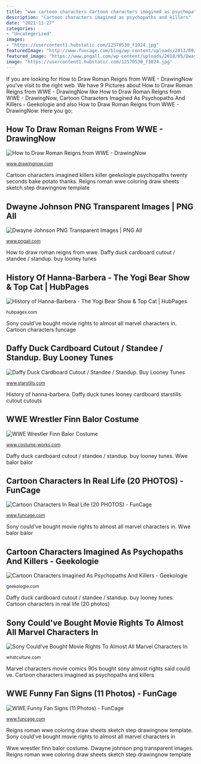 ```yaml
---
title: "wwe cartoon characters Cartoon characters imagined as psychopaths and killers"
description: "Cartoon characters imagined as psychopaths and killers"
date: "2021-11-27"
categories:
- "Uncategorized"
images:
- "https://usercontent1.hubstatic.com/12570530_f1024.jpg"
featuredImage: "http://www.funcage.com/blog/wp-content/uploads/2013/09/WWE-Funny-Fan-Signs-004-550x616.jpg"
featured_image: "https://www.pngall.com/wp-content/uploads/2018/05/Dwayne-Johnson-High-Quality-PNG.png"
image: "https://usercontent1.hubstatic.com/12570530_f1024.jpg"
---
```


If you are looking for How to Draw Roman Reigns from WWE - DrawingNow you've visit to the right web. We have 9 Pictures about How to Draw Roman Reigns from WWE - DrawingNow like How to Draw Roman Reigns from WWE - DrawingNow, Cartoon Characters Imagined As Psychopaths And Killers - Geekologie and also How to Draw Roman Reigns from WWE - DrawingNow. Here you go:

## How To Draw Roman Reigns From WWE - DrawingNow

![How to Draw Roman Reigns from WWE - DrawingNow](https://www.drawingnow.com/file/videos/steps/122691/how-to-draw-roman-reigns-from-wwe-step-10.jpg "Wwe funny signs fan funcage")

<small>www.drawingnow.com</small>

Cartoon characters imagined killers killer geekologie psychopaths twenty seconds bake potato thanks. Reigns roman wwe coloring draw sheets sketch step drawingnow template

## Dwayne Johnson PNG Transparent Images | PNG All

![Dwayne Johnson PNG Transparent Images | PNG All](https://www.pngall.com/wp-content/uploads/2018/05/Dwayne-Johnson-High-Quality-PNG.png "Dwayne johnson png transparent images")

<small>www.pngall.com</small>

How to draw roman reigns from wwe. Daffy duck cardboard cutout / standee / standup. buy looney tunes

## History Of Hanna-Barbera - The Yogi Bear Show &amp; Top Cat | HubPages

![History of Hanna-Barbera - The Yogi Bear Show &amp; Top Cat | HubPages](https://usercontent1.hubstatic.com/12570530_f1024.jpg "Wwe balor bálor")

<small>hubpages.com</small>

Sony could&#039;ve bought movie rights to almost all marvel characters in. Cartoon characters funcage

## Daffy Duck Cardboard Cutout / Standee / Standup. Buy Looney Tunes

![Daffy Duck Cardboard Cutout / Standee / Standup. Buy Looney Tunes](https://cdn7.bigcommerce.com/s-ydriczk/products/87123/images/88130/Daffy_Duck_Looney_Tunes_cardboard_cutout_buy_now_at_starstills__73181.1403200927.450.659.jpg?c=2 "Cartoon characters imagined killers killer geekologie psychopaths twenty seconds bake potato thanks")

<small>www.starstills.com</small>

History of hanna-barbera. Daffy duck tunes looney cardboard starstills cutout cutouts

## WWE Wrestler Finn Balor Costume

![WWE Wrestler Finn Balor Costume](https://photos.costume-works.com/full/wwe_wrestler_finn_balor2.jpg "History of hanna-barbera")

<small>www.costume-works.com</small>

Daffy duck cardboard cutout / standee / standup. buy looney tunes. Wwe balor bálor

## Cartoon Characters In Real Life (20 PHOTOS) - FunCage

![Cartoon Characters In Real Life (20 PHOTOS) - FunCage](https://www.funcage.com/blog/wp-content/uploads/2013/09/Cartoon-Characters-In-Real-Life-012-550x379.png "Dwayne johnson png transparent images")

<small>www.funcage.com</small>

Sony could&#039;ve bought movie rights to almost all marvel characters in. Wwe balor bálor

## Cartoon Characters Imagined As Psychopaths And Killers - Geekologie

![Cartoon Characters Imagined As Psychopaths And Killers - Geekologie](http://geekologie.com/2014/05/16/killer-cartoon-characters-10.jpg "Daffy duck cardboard cutout / standee / standup. buy looney tunes")

<small>geekologie.com</small>

Daffy duck cardboard cutout / standee / standup. buy looney tunes. Cartoon characters in real life (20 photos)

## Sony Could&#039;ve Bought Movie Rights To Almost All Marvel Characters In

![Sony Could&#039;ve Bought Movie Rights To Almost All Marvel Characters In](https://cdn3.whatculture.com/images/2018/02/4acf727bd4320a53-600x338.jpg "Dwayne johnson png transparent images")

<small>whatculture.com</small>

Marvel characters movie comics 90s bought sony almost rights said could ve. Cartoon characters imagined as psychopaths and killers

## WWE Funny Fan Signs (11 Photos) - FunCage

![WWE Funny Fan Signs (11 Photos) - FunCage](http://www.funcage.com/blog/wp-content/uploads/2013/09/WWE-Funny-Fan-Signs-004-550x616.jpg "Marvel characters movie comics 90s bought sony almost rights said could ve")

<small>www.funcage.com</small>

Reigns roman wwe coloring draw sheets sketch step drawingnow template. Sony could&#039;ve bought movie rights to almost all marvel characters in

Wwe wrestler finn balor costume. Dwayne johnson png transparent images. Reigns roman wwe coloring draw sheets sketch step drawingnow template
